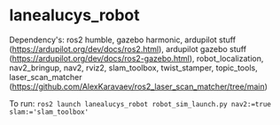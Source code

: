 # lanealucys_robot

Dependency's: 
	ros2 humble, 
	gazebo harmonic, 
	ardupilot stuff (https://ardupilot.org/dev/docs/ros2.html), 
	ardupilot gazebo stuff (https://ardupilot.org/dev/docs/ros2-gazebo.html), 
	robot_localization, 
	nav2_bringup, 
	nav2, 
	rviz2, 
	slam_toolbox, 
	twist_stamper, 
	topic_tools, 
	laser_scan_matcher (https://github.com/AlexKaravaev/ros2_laser_scan_matcher/tree/main)

To run: ```ros2 launch lanealucys_robot robot_sim_launch.py nav2:=true slam:='slam_toolbox' ```
